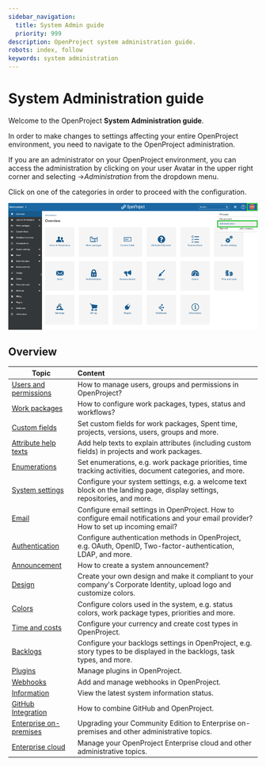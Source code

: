 ```yaml
---
sidebar_navigation:
  title: System Admin guide
  priority: 999
description: OpenProject system administration guide.
robots: index, follow
keywords: system administration
---
```

# System Administration guide

Welcome to the OpenProject **System Administration guide**.

In order to make changes to settings affecting your entire OpenProject environment, you need to navigate to the OpenProject administration.

If you are an administrator on your OpenProject environment,  you can access the administration by clicking on your user Avatar in the upper right corner and selecting ->*Administration* from the dropdown menu.

Click on one of the categories in order to proceed with the configuration.

![image-20201006154046435](image-20201006154046435.png)



## Overview

| Topic                                                  | Content                                                      |
| ------------------------------------------------------ | :----------------------------------------------------------- |
| [Users and permissions](./users-permissions)           | How to manage users, groups and permissions in OpenProject?  |
| [Work packages](./manage-work-packages)                | How to configure work packages, types, status and workflows? |
| [Custom fields](./custom-fields)                       | Set custom fields for work packages, Spent time, projects, versions, users, groups and more. |
| [Attribute help texts](./attribute-help-texts)         | Add help texts to explain attributes (including custom fields) in projects and work packages. |
| [Enumerations](./enumerations)                         | Set enumerations, e.g. work package priorities, time tracking activities, document categories, and more. |
| [System settings](./system-settings)                   | Configure your system settings, e.g. a welcome text block on the landing page, display settings, repositories, and more. |
| [Email](./email)                                       | Configure email settings in OpenProject. How to configure email notifications and your email provider? How to set up incoming email? |
| [Authentication](./authentication)                     | Configure authentication methods in OpenProject, e.g. OAuth, OpenID, Two-factor-authentication, LDAP, and more. |
| [Announcement](./announcement)                         | How to create a system announcement?                         |
| [Design](./design)                                     | Create your own design and make it compliant to your company's Corporate Identity, upload logo and customize colors. |
| [Colors](./colors)                                     | Configure colors used in the system, e.g. status colors, work package types, priorities and more. |
| [Time and costs](./time-and-costs)                     | Configure your currency and create cost types in OpenProject. |
| [Backlogs](./backlogs)                                 | Configure your backlogs settings in OpenProject, e.g. story types to be displayed in the backlogs, task types, and more. |
| [Plugins](./plugins)                                   | Manage plugins in OpenProject.                               |
| [Webhooks](./webhooks)                                 | Add and manage webhooks in OpenProject.                      |
| [Information](information)                             | View the latest system information status.                   |
| [GitHub Integration](github-integration)               | How to combine GitHub and OpenProject.                       |
| [Enterprise on-premises](../enterprise-guide/enterprise-on-premises-guide/) | Upgrading your Community Edition to Enterprise on-premises and other administrative topics. |
| [Enterprise cloud](../enterprise-guide/enterprise-cloud-guide/)            | Manage your OpenProject Enterprise cloud and other administrative topics. |
